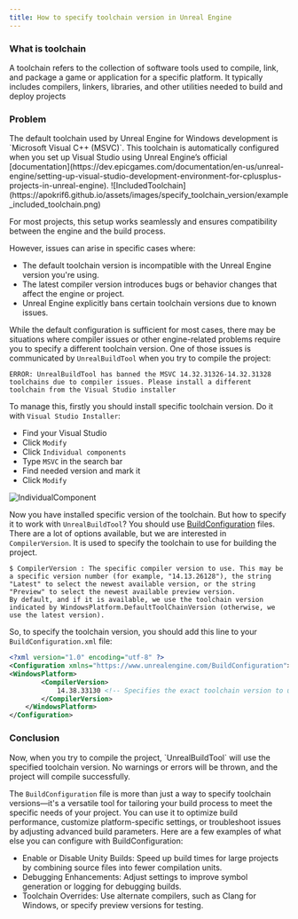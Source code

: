 ```yaml
---
title: How to specify toolchain version in Unreal Engine
---
```

<h3>What is toolchain</h3>
A toolchain refers to the collection of software tools used to compile, link, and package a game or application for a specific platform. It typically includes compilers, linkers, libraries, and other utilities needed to build and deploy projects

<h3>Problem</h3>
The default toolchain used by Unreal Engine for Windows development is `Microsoft Visual C++ (MSVC)`. This toolchain is automatically configured when you set up Visual Studio using Unreal Engine’s official [documentation](https://dev.epicgames.com/documentation/en-us/unreal-engine/setting-up-visual-studio-development-environment-for-cplusplus-projects-in-unreal-engine).
![IncludedToolchain](https://apokrif6.github.io/assets/images/specify_toolchain_version/example_included_toolchain.png)

For most projects, this setup works seamlessly and ensures compatibility between the engine and the build process.

However, issues can arise in specific cases where:
- The default toolchain version is incompatible with the Unreal Engine version you're using. 
- The latest compiler version introduces bugs or behavior changes that affect the engine or project.
- Unreal Engine explicitly bans certain toolchain versions due to known issues.


While the default configuration is sufficient for most cases, there may be situations where compiler issues or other engine-related problems require you to specify a different toolchain version.
One of those issues is communicated by `UnrealBuildTool` when you try to compile the project:
```
ERROR: UnrealBuildTool has banned the MSVC 14.32.31326-14.32.31328 toolchains due to compiler issues. Please install a different toolchain from the Visual Studio installer
```

To manage this, firstly you should install specific toolchain version. Do it with `Visual Studio Installer`:
- Find your Visual Studio
- Click `Modify`
- Click `Individual components`
- Type `MSVC` in the search bar
- Find needed version and mark it
- Click `Modify`

![IndividualComponent](https://apokrif6.github.io/assets/images/specify_toolchain_version/msvc_individual_component.png)

Now you have installed specific version of the toolchain. But how to specify it to work with `UnrealBuildTool`?
You should use [BuildConfiguration](https://dev.epicgames.com/documentation/en-us/unreal-engine/build-configuration-for-unreal-engine) files.
There are a lot of options available, but we are interested in `CompilerVersion`.
It is used to specify the toolchain to use for building the project.
```
$ CompilerVersion : The specific compiler version to use. This may be a specific version number (for example, "14.13.26128"), the string "Latest" to select the newest available version, or the string "Preview" to select the newest available preview version.
By default, and if it is available, we use the toolchain version indicated by WindowsPlatform.DefaultToolChainVersion (otherwise, we use the latest version).
```

So, to specify the toolchain version, you should add this line to your `BuildConfiguration.xml` file:
```xml
<?xml version="1.0" encoding="utf-8" ?>
<Configuration xmlns="https://www.unrealengine.com/BuildConfiguration">
<WindowsPlatform>
        <CompilerVersion>
            14.38.33130 <!-- Specifies the exact toolchain version to use -->
        </CompilerVersion>
    </WindowsPlatform>
</Configuration> 
```

<h3>Conclusion</h3>
Now, when you try to compile the project, `UnrealBuildTool` will use the specified toolchain version. No warnings or errors will be thrown, and the project will compile successfully.

The `BuildConfiguration` file is more than just a way to specify toolchain versions—it's a versatile tool for tailoring your build process to meet the specific needs of your project. You can use it to optimize build performance, customize platform-specific settings, or troubleshoot issues by adjusting advanced build parameters.
Here are a few examples of what else you can configure with BuildConfiguration:
- Enable or Disable Unity Builds: Speed up build times for large projects by combining source files into fewer compilation units.
- Debugging Enhancements: Adjust settings to improve symbol generation or logging for debugging builds.
- Toolchain Overrides: Use alternate compilers, such as Clang for Windows, or specify preview versions for testing.